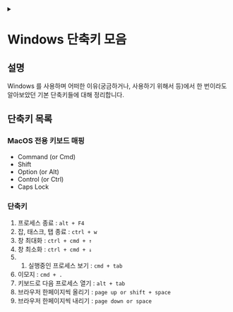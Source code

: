 <link rel="stylesheet" type="text/css" href="/css/header.css">
<link rel="stylesheet" type="text/css" href="/css/bootstrap/5.3.0-alpha1/bootstrap.css">
<div class="sticky-top bg-white pt-1 pb-2" id="header-div-max"></div>
<details id="display-none"><summary></summary>
  <script src="/js/header.js" defer="defer"></script>
  <script src="/js/bootstrap/5.3.0-alpha1/bootstrap.bundle.js" defer="defer"></script>
</details>

# Windows 단축키 모음
## 설명
Windows 를 사용하며 어떠한 이유(궁금하거나, 사용하기 위해서 등)에서 한 번이라도 알아보았던 기본 단축키들에 대해 정리합니다.

## 단축키 목록
### MacOS 전용 키보드 매핑

- Command (or Cmd)
- Shift
- Option (or Alt)
- Control (or Ctrl)
- Caps Lock

### 단축키

1. 프로세스 종료 : `alt + F4`
1. 잡, 태스크, 탭 종료 : `ctrl + w`
1. 창 최대화 : `ctrl + cmd + ↑`
1. 창 최소화 : `ctrl + cmd + ↓`
2. 1. 실행중인 프로세스 보기 : `cmd + tab`
3. 이모지 : `cmd + .`
4. 키보드로 다음 프로세스 열기 : `alt + tab`
5. 브라우저 한페이지씩 올리기 : `page up or shift + space`
6. 브라우저 한페이지씩 내리기 : `page down or space`